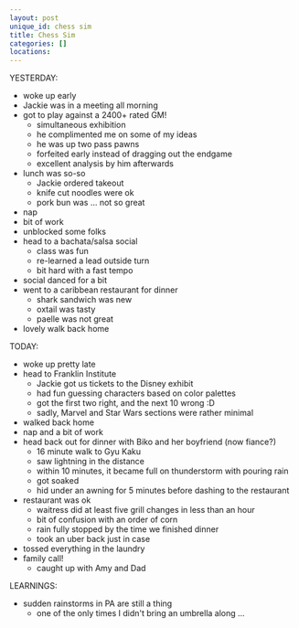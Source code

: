 ```yaml
---
layout: post
unique_id: chess sim
title: Chess Sim
categories: []
locations: 
---
```


YESTERDAY:
* woke up early
* Jackie was in a meeting all morning
* got to play against a 2400+ rated GM!
  * simultaneous exhibition
  * he complimented me on some of my ideas
  * he was up two pass pawns
  * forfeited early instead of dragging out the endgame
  * excellent analysis by him afterwards
* lunch was so-so
  * Jackie ordered takeout
  * knife cut noodles were ok
  * pork bun was ... not so great
* nap
* bit of work
* unblocked some folks
* head to a bachata/salsa social
  * class was fun
  * re-learned a lead outside turn
  * bit hard with a fast tempo
* social danced for a bit
* went to a caribbean restaurant for dinner
  * shark sandwich was new
  * oxtail was tasty
  * paelle was not great
* lovely walk back home

TODAY:
* woke up pretty late
* head to Franklin Institute
  * Jackie got us tickets to the Disney exhibit
  * had fun guessing characters based on color palettes
  * got the first two right, and the next 10 wrong :D
  * sadly, Marvel and Star Wars sections were rather minimal
* walked back home
* nap and a bit of work
* head back out for dinner with Biko and her boyfriend (now fiance?)
  * 16 minute walk to Gyu Kaku
  * saw lightning in the distance
  * within 10 minutes, it became full on thunderstorm with pouring rain
  * got soaked
  * hid under an awning for 5 minutes before dashing to the restaurant
* restaurant was ok
  * waitress did at least five grill changes in less than an hour
  * bit of confusion with an order of corn
  * rain fully stopped by the time we finished dinner
  * took an uber back just in case
* tossed everything in the laundry
* family call!
  * caught up with Amy and Dad

LEARNINGS:
* sudden rainstorms in PA are still a thing
  * one of the only times I didn't bring an umbrella along ...
